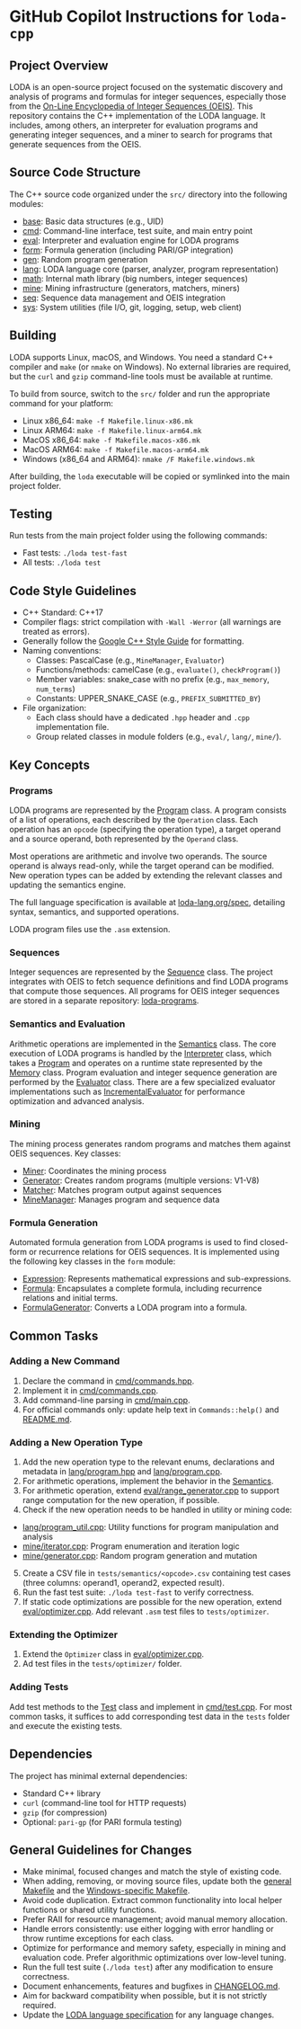 # GitHub Copilot Instructions for `loda-cpp`

## Project Overview

LODA is an open-source project focused on the systematic discovery and analysis of programs and formulas for integer sequences, especially those from the [On-Line Encyclopedia of Integer Sequences (OEIS)](https://oeis.org/). This repository contains the C++ implementation of the LODA language. It includes, among others, an interpreter for evaluation programs and generating integer sequences, and a miner to search for programs that generate sequences from the OEIS.

## Source Code Structure

The C++ source code organized under the `src/` directory into the following modules:

- [base](../src/base): Basic data structures (e.g., UID)
- [cmd](../src/cmd): Command-line interface, test suite, and main entry point
- [eval](../src/eval): Interpreter and evaluation engine for LODA programs
- [form](../src/form): Formula generation (including PARI/GP integration)
- [gen](../src/gen): Random program generation
- [lang](../src/lang): LODA language core (parser, analyzer, program representation)
- [math](../src/math): Internal math library (big numbers, integer sequences)
- [mine](../src/mine): Mining infrastructure (generators, matchers, miners)
- [seq](../src/seq): Sequence data management and OEIS integration
- [sys](../src/sys): System utilities (file I/O, git, logging, setup, web client)

## Building

LODA supports Linux, macOS, and Windows. You need a standard C++ compiler and `make` (or `nmake` on Windows). No external libraries are required, but the `curl` and `gzip` command-line tools must be available at runtime.

To build from source, switch to the `src/` folder and run the appropriate command for your platform:

* Linux x86\_64: `make -f Makefile.linux-x86.mk`
* Linux ARM64: `make -f Makefile.linux-arm64.mk`
* MacOS x86\_64: `make -f Makefile.macos-x86.mk`
* MacOS ARM64: `make -f Makefile.macos-arm64.mk`
* Windows (x86\_64 and ARM64): `nmake /F Makefile.windows.mk`

After building, the `loda` executable will be copied or symlinked into the main project folder.

## Testing

Run tests from the main project folder using the following commands:
- Fast tests: `./loda test-fast`
- All tests: `./loda test`

## Code Style Guidelines

- C++ Standard: C++17
- Compiler flags: strict compilation with `-Wall -Werror` (all warnings are treated as errors).
- Generally follow the [Google C++ Style Guide](https://google.github.io/styleguide/cppguide.html) for formatting.
- Naming conventions:
  - Classes: PascalCase (e.g., `MineManager`, `Evaluator`)
  - Functions/methods: camelCase (e.g., `evaluate()`, `checkProgram()`)
  - Member variables: snake_case with no prefix (e.g., `max_memory`, `num_terms`)
  - Constants: UPPER_SNAKE_CASE (e.g., `PREFIX_SUBMITTED_BY`)
- File organization:  
  - Each class should have a dedicated `.hpp` header and `.cpp` implementation file.
  - Group related classes in module folders (e.g., `eval/`, `lang/`, `mine/`).

## Key Concepts

### Programs

LODA programs are represented by the [Program](../src/lang/program.hpp) class. A program consists of a list of operations, each described by the `Operation` class. Each operation has an `opcode` (specifying the operation type), a target operand and a source operand, both represented by the `Operand` class.

Most operations are arithmetic and involve two operands. The source operand is always read-only, while the target operand can be modified. New operation types can be added by extending the relevant classes and updating the semantics engine.

The full language specification is available at [loda-lang.org/spec](https://loda-lang.org/spec/), detailing syntax, semantics, and supported operations.

LODA program files use the `.asm` extension.

### Sequences

Integer sequences are represented by the [Sequence](../src/math/sequence.hpp) class. The project integrates with OEIS to fetch sequence definitions and find LODA programs that compute those sequences.
All programs for OEIS integer sequences are stored in a separate repository: [loda-programs](https://github.com/loda-lang/loda-programs).

### Semantics and Evaluation

Arithmetic operations are implemented in the [Semantics](../src/eval/semantics.hpp) class. The core execution of LODA programs is handled by the [Interpreter](../src/eval/interpreter.hpp) class, which takes a [Program](../src/lang/program.hpp) and operates on a runtime state represented by the [Memory](../src/eval/memory.hpp) class. Program evaluation and integer sequence generation are performed by the [Evaluator](../src/eval/evaluator.hpp) class. There are a few specialized evaluator implementations such as [IncrementalEvaluator](../src/eval/evaluator_inc.hpp) for performance optimization and advanced analysis.

### Mining

The mining process generates random programs and matches them against OEIS sequences. Key classes:
- [Miner](../src/mine/miner.hpp): Coordinates the mining process
- [Generator](../src/mine/generator.hpp): Creates random programs (multiple versions: V1-V8)
- [Matcher](../src/mine/matcher.hpp): Matches program output against sequences
- [MineManager](../src/mine/mine_manager.hpp): Manages program and sequence data

### Formula Generation

Automated formula generation from LODA programs is used to find closed-form or recurrence relations for OEIS sequences. It is implemented using the following key classes in the `form` module:
- [Expression](../src/form/expression.hpp): Represents mathematical expressions and sub-expressions.
- [Formula](../src/form/formula.hpp): Encapsulates a complete formula, including recurrence relations and initial terms.
- [FormulaGenerator](../src/form/formula_gen.hpp): Converts a LODA program into a formula.

## Common Tasks

### Adding a New Command

1. Declare the command in [cmd/commands.hpp](../src/cmd/commands.hpp).
2. Implement it in [cmd/commands.cpp](../src/cmd/commands.cpp).
3. Add command-line parsing in [cmd/main.cpp](../src/cmd/main.cpp).
4. For official commands only: update help text in `Commands::help()` and [README.md](../README.md).

### Adding a New Operation Type

1. Add the new operation type to the relevant enums, declarations and metadata in [lang/program.hpp](../src/lang/program.hpp) and [lang/program.cpp](../src/lang/program.cpp).
2. For arithmetic operations, implement the behavior in the [Semantics](../src/eval/semantics.cpp).
3. For arithmetic operation, extend [eval/range_generator.cpp](../src/eval/range_generator.cpp) to support range computation for the new operation, if possible.
4. Check if the new operation needs to be handled in utility or mining code:
  - [lang/program_util.cpp](../src/lang/program_util.cpp): Utility functions for program manipulation and analysis
  - [mine/iterator.cpp](../src/mine/iterator.cpp): Program enumeration and iteration logic
  - [mine/generator.cpp](../src/mine/generator.cpp): Random program generation and mutation
5. Create a CSV file in `tests/semantics/<opcode>.csv` containing test cases (three columns: operand1, operand2, expected result).
6. Run the fast test suite: `./loda test-fast` to verify correctness.
7. If static code optimizations are possible for the new operation, extend [eval/optimizer.cpp](../src/eval/optimizer.cpp). Add relevant `.asm` test files to `tests/optimizer`.

### Extending the Optimizer

1. Extend the `Optimizer` class in [eval/optimizer.cpp](../src/eval/optimizer.cpp).
2. Ad test files in the `tests/optimizer/` folder.

### Adding Tests

Add test methods to the [Test](../src/cmd/test.hpp) class and implement in [cmd/test.cpp](../src/cmd/test.cpp). For most common tasks, it suffices to add corresponding test data in the `tests` folder and execute the existing tests.

## Dependencies

The project has minimal external dependencies:
- Standard C++ library
- `curl` (command-line tool for HTTP requests)
- `gzip` (for compression)
- Optional: `pari-gp` (for PARI formula testing)

## General Guidelines for Changes

- Make minimal, focused changes and match the style of existing code.
- When adding, removing, or moving source files, update both the [general Makefile](../src/Makefile) and the [Windows-specific Makefile](../src/Makefile.windows.mk).
- Avoid code duplication. Extract common functionality into local helper functions or shared utility functions.
- Prefer RAII for resource management; avoid manual memory allocation.
- Handle errors consistently: use either logging with error handling or throw runtime exceptions for each class.
- Optimize for performance and memory safety, especially in mining and evaluation code. Prefer algorithmic optimizations over low-level tuning.
- Run the full test suite (`./loda test`) after any modification to ensure correctness.
- Document enhancements, features and bugfixes in [CHANGELOG.md](../CHANGELOG.md).
- Aim for backward compatibility when possible, but it is not strictly required.
- Update the [LODA language specification](https://loda-lang.org/spec/) for any language changes.
